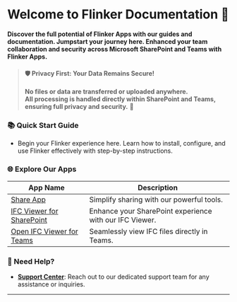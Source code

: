 # Welcome to Flinker Documentation 🚀

**Discover the full potential of Flinker Apps with our guides and documentation. Jumpstart your journey here. Enhanced your team collaboration and security across Microsoft SharePoint and Teams with Flinker Apps.**

> #### 🛡️ **Privacy First: Your Data Remains Secure!**
>  
> **No files or data are transferred or uploaded anywhere.**  
> **All processing is handled directly within SharePoint and Teams, ensuring full privacy and security.** 🔐

### 📚 Quick Start Guide
- Begin your Flinker experience here. Learn how to install, configure, and use Flinker effectively with step-by-step instructions.

### 🌐 Explore Our Apps
| **App Name**                                                | **Description**                                       |
|-------------------------------------------------------------|-------------------------------------------------------|
| [Share App](https://appsource.microsoft.com/de-de/product/office/WA200007197)                      | Simplify sharing with our powerful tools.             |
| [IFC Viewer for SharePoint](https://appsource.microsoft.com/de-de/product/office/wa200006238)      | Enhance your SharePoint experience with our IFC Viewer.|
| [Open IFC Viewer for Teams](https://appsource.microsoft.com/de-de/product/office/WA200007412)      | Seamlessly view IFC files directly in Teams.          |

### 🤝 Need Help?
- **[Support Center](https://outlook.office365.com/book/SupportConsultingonlinemeeting@flinker.app/)**: Reach out to our dedicated support team for any assistance or inquiries.

---
